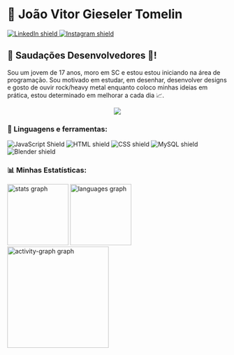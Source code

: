 # 🔎 João Vitor Gieseler Tomelin

<a href= "https://www.linkedin.com/in/jo%C3%A3o-gieseler-3727b3293/" target="_blank">
   <img src= "https://img.shields.io/badge/-LinkedIn-4682B4?logo=linkedin&logoColor=white&style=for-the-badge" alt= "LinkedIn shield"> 
</a>
<a href= "https://www.instagram.com/joao_gieseler/?igsh=MTd4NXk4Y2YydTQycw%3D%3D&utm_source=qr" target="_blank">
   <img src= "https://img.shields.io/badge/-Instagram-BA55D3?logo=instagram&logoColor=white&style=for-the-badge" alt= "Instagram shield">
</a>

## 👾 Saudações Desenvolvedores 👾!

Sou um jovem de 17 anos, moro em SC e estou estou iniciando na área de programação. Sou motivado em estudar, em desenhar, desenvolver designs e gosto de ouvir rock/heavy metal enquanto coloco minhas ideias em prática, estou determinado em melhorar a cada dia 📈.

<div class= "container" align= "center">
   <img src= "https://i.pinimg.com/736x/76/4b/26/764b2605d1789f1e3c1898ecb6ea6947.jpg">
</div>

### 📌 Linguagens e ferramentas:

<img src= "https://img.shields.io/badge/-JavaScript-FFD700?logo=javascript&logoColor=black&style=for-the-badge" alt= "JavaScript Shield"> <img src= "https://img.shields.io/badge/-HTML-FF4500?logo=html5&logoColor=black&style=for-the-badge" alt= "HTML shield"> <img src= "https://img.shields.io/badge/-CSS-00BFFF?logo=css3&logoColor=black&style=for-the-badge" alt= "CSS shield"> <img src= "https://img.shields.io/badge/-MySQL-2F4F4F?logo=mysql&logoColor=white&style=for-the-badge" alt= "MySQL shield"> <img src= "https://img.shields.io/badge/-Blender-FFA500?logo=blender&logoColor=black&style=for-the-badge" alt= "Blender shield">

### 📊 Minhas Estatísticas:

<div align="left">
  <img src="https://github-readme-stats.vercel.app/api?username=JoaoGieseler&hide_title=false&hide_rank=false&show_icons=true&include_all_commits=true&count_private=true&disable_animations=false&theme=great-gatsby&locale=en&hide_border=false&order=1&custom_title=My%20GitHub%20Stats" height="140" alt="stats graph"  />
  <img src="https://github-readme-stats.vercel.app/api/top-langs?username=JoaoGieseler&locale=en&hide_title=false&layout=compact&card_width=320&langs_count=5&theme=great-gatsby&hide_border=false&order=2" height="140" alt="languages graph"  />
  <img src="https://github-readme-activity-graph.vercel.app/graph?username=JoaoGieseler&radius=16&theme=gruvbox&area=true&order=5&custom_title=My%20Contributions%20Graphics" height="232" alt="activity-graph graph"  />
</div>

###

